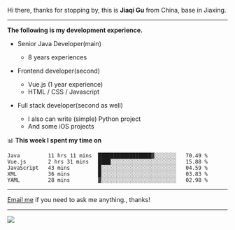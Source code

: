 Hi there, thanks for stopping by, this is **Jiaqi Gu** from China, base in Jiaxing.

---

**The following is my development experience.**

- Senior Java Developer(main)
  - 8 years experiences

- Frontend developer(second)
  - Vue.js (1 year experience)
  - HTML / CSS / Javascript
  
- Full stack developer(second as well)
  - I also can write (simple) Python project
  - And some iOS projects

📊 **This week I spent my time on**
<!--START_SECTION:waka-->
```text
Java         11 hrs 11 mins  █████████████████▓░░░░░░░   70.49 % 
Vue.js       2 hrs 31 mins   ████░░░░░░░░░░░░░░░░░░░░░   15.88 % 
JavaScript   43 mins         █░░░░░░░░░░░░░░░░░░░░░░░░   04.59 % 
XML          36 mins         █░░░░░░░░░░░░░░░░░░░░░░░░   03.83 % 
YAML         28 mins         ▓░░░░░░░░░░░░░░░░░░░░░░░░   02.98 % 
```
<!--END_SECTION:waka-->

---

[Email me](mailto:droidqw@gmail.com?subject=Hiring_from_GitHub) if you need to ask me anything., thanks!

---

![]( https://visitor-badge.glitch.me/badge?page_id=githubgujiaqi)
